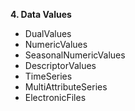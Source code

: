 
**4. Data Values**
* DualValues
* NumericValues
* SeasonalNumericValues
* DescriptorValues
* TimeSeries
* MultiAttributeSeries
* ElectronicFiles
